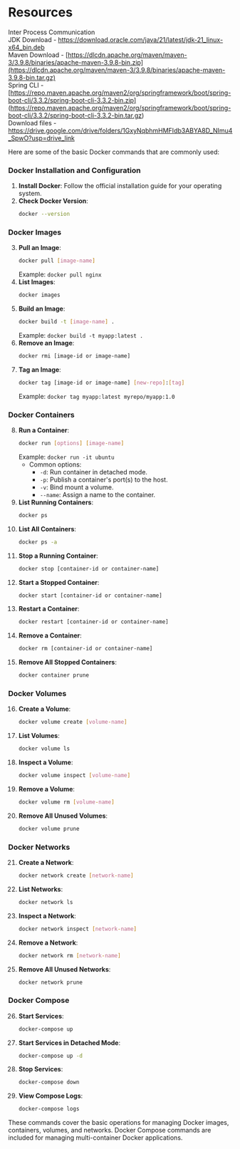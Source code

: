 # Resources
Inter Process Communication<br>
JDK Download - https://download.oracle.com/java/21/latest/jdk-21_linux-x64_bin.deb<br>
Maven Download - [https://dlcdn.apache.org/maven/maven-3/3.9.8/binaries/apache-maven-3.9.8-bin.zip](https://dlcdn.apache.org/maven/maven-3/3.9.8/binaries/apache-maven-3.9.8-bin.tar.gz)<br>
Spring CLI - [https://repo.maven.apache.org/maven2/org/springframework/boot/spring-boot-cli/3.3.2/spring-boot-cli-3.3.2-bin.zip] (https://repo.maven.apache.org/maven2/org/springframework/boot/spring-boot-cli/3.3.2/spring-boot-cli-3.3.2-bin.tar.gz)<br>
Download files - https://drive.google.com/drive/folders/1GxyNqbhmHMFIdb3ABYA8D_NImu4_SpwO?usp=drive_link <br>

Here are some of the basic Docker commands that are commonly used:

### Docker Installation and Configuration
1. **Install Docker**: Follow the official installation guide for your operating system.
2. **Check Docker Version**:
   ```sh
   docker --version
   ```

### Docker Images
3. **Pull an Image**:
   ```sh
   docker pull [image-name]
   ```
   Example: `docker pull nginx`
4. **List Images**:
   ```sh
   docker images
   ```
5. **Build an Image**:
   ```sh
   docker build -t [image-name] .
   ```
   Example: `docker build -t myapp:latest .`
6. **Remove an Image**:
   ```sh
   docker rmi [image-id or image-name]
   ```
7. **Tag an Image**:
   ```sh
   docker tag [image-id or image-name] [new-repo]:[tag]
   ```
   Example: `docker tag myapp:latest myrepo/myapp:1.0`

### Docker Containers
8. **Run a Container**:
   ```sh
   docker run [options] [image-name]
   ```
   Example: `docker run -it ubuntu`
   - Common options:
     - `-d`: Run container in detached mode.
     - `-p`: Publish a container's port(s) to the host.
     - `-v`: Bind mount a volume.
     - `--name`: Assign a name to the container.
9. **List Running Containers**:
   ```sh
   docker ps
   ```
10. **List All Containers**:
    ```sh
    docker ps -a
    ```
11. **Stop a Running Container**:
    ```sh
    docker stop [container-id or container-name]
    ```
12. **Start a Stopped Container**:
    ```sh
    docker start [container-id or container-name]
    ```
13. **Restart a Container**:
    ```sh
    docker restart [container-id or container-name]
    ```
14. **Remove a Container**:
    ```sh
    docker rm [container-id or container-name]
    ```
15. **Remove All Stopped Containers**:
    ```sh
    docker container prune
    ```

### Docker Volumes
16. **Create a Volume**:
    ```sh
    docker volume create [volume-name]
    ```
17. **List Volumes**:
    ```sh
    docker volume ls
    ```
18. **Inspect a Volume**:
    ```sh
    docker volume inspect [volume-name]
    ```
19. **Remove a Volume**:
    ```sh
    docker volume rm [volume-name]
    ```
20. **Remove All Unused Volumes**:
    ```sh
    docker volume prune
    ```

### Docker Networks
21. **Create a Network**:
    ```sh
    docker network create [network-name]
    ```
22. **List Networks**:
    ```sh
    docker network ls
    ```
23. **Inspect a Network**:
    ```sh
    docker network inspect [network-name]
    ```
24. **Remove a Network**:
    ```sh
    docker network rm [network-name]
    ```
25. **Remove All Unused Networks**:
    ```sh
    docker network prune
    ```

### Docker Compose
26. **Start Services**:
    ```sh
    docker-compose up
    ```
27. **Start Services in Detached Mode**:
    ```sh
    docker-compose up -d
    ```
28. **Stop Services**:
    ```sh
    docker-compose down
    ```
29. **View Compose Logs**:
    ```sh
    docker-compose logs
    ```

These commands cover the basic operations for managing Docker images, containers, volumes, and networks. Docker Compose commands are included for managing multi-container Docker applications.
